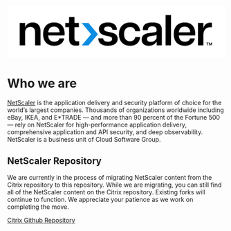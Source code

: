 ![NetScaler New Logo](media/NetScaler_Logo_2color_Positive.jpg)
# Who we are
[NetScaler](https://www.netscaler.com) is the application delivery and security platform of choice for the world’s largest companies. Thousands of organizations worldwide including eBay, IKEA, and E*TRADE — and more than 90 percent of the Fortune 500 — rely on NetScaler for high-performance application delivery, comprehensive application and API security, and deep observability. NetScaler is a business unit of Cloud Software Group.
## NetScaler Repository
We are currently in the process of migrating NetScaler content from the Citrix repository to this repository. While we are migrating, you can still find all of the NetScaler content on the Citrix repository. Existing forks will continue to function. We appreciate your patience as we work on completing the move.


[Citrix Github Repository](https://github.com/citrix/)